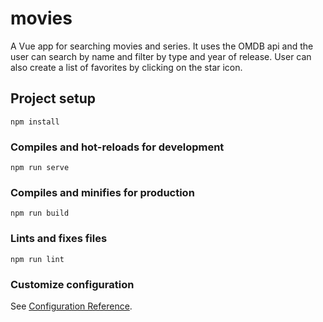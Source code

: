 # movies
A Vue app for searching movies and series. It uses the OMDB api and the user can search by name and filter by type and year of release. User can also create a list of favorites by clicking on the star icon.

## Project setup
```
npm install
```

### Compiles and hot-reloads for development
```
npm run serve
```

### Compiles and minifies for production
```
npm run build
```

### Lints and fixes files
```
npm run lint
```

### Customize configuration
See [Configuration Reference](https://cli.vuejs.org/config/).
